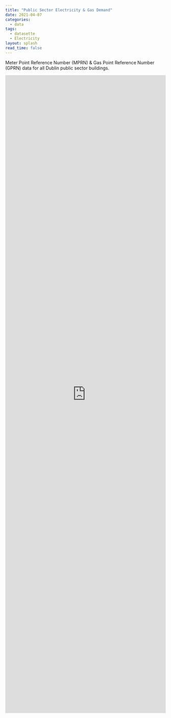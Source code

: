 ```yaml
---
title: "Public Sector Electricity & Gas Demand"
date: 2021-04-07
categories:
  - data
tags:
  - datasette
  - Electricity
layout: splash
read_time: false
---
```

Meter Point Reference Number (MPRN) & Gas Point Reference Number (GPRN) data for all Dublin public sector buildings. 

<div class="glitch-embed-wrap" style="height: 2000px; width: 100%;">
  <iframe
    src="https://glitch.com/embed/#!/embed/dublin-monitoring-and-reporting?path=metadata.json&previewSize=100"
    title="dublin-monitoring-and-reporting on Glitch"
    allow="geolocation; microphone; camera; midi; vr; encrypted-media"
    style="height: 100%; width: 100%; border: 0;">
  </iframe>
</div>